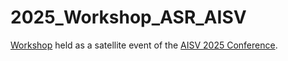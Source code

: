 # 2025_Workshop_ASR_AISV

[Workshop](https://sites.google.com/uniurb.it/aisv2025/workshop-satellite) held as a satellite event of the [AISV 2025 Conference](https://sites.google.com/uniurb.it/aisv2025/home).